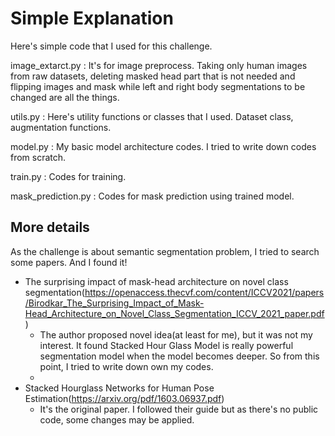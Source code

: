 # Simple Explanation
Here's simple code that I used for this challenge.

image_extarct.py : It's for image preprocess. Taking only human images from  raw datasets, deleting masked head part that is not needed and flipping images and mask while left and right body segmentations to be changed are all the things.

utils.py : Here's utility functions or classes that I used. Dataset class, augmentation functions.

model.py : My basic model architecture codes. I tried to write down codes from scratch.

train.py : Codes for training.

mask_prediction.py : Codes for mask prediction using trained model.


## More details
As the challenge is about semantic segmentation problem, I tried to search some papers. And I found it!

- The surprising impact of mask-head architecture on novel class segmentation(https://openaccess.thecvf.com/content/ICCV2021/papers/Birodkar_The_Surprising_Impact_of_Mask-Head_Architecture_on_Novel_Class_Segmentation_ICCV_2021_paper.pdf)
    - The author proposed novel idea(at least for me), but it was not my interest. It found Stacked Hour Glass Model is really powerful segmentation model when the model becomes deeper. So from this point, I tried to write down own my codes.
    - 
- Stacked Hourglass Networks for Human Pose Estimation(https://arxiv.org/pdf/1603.06937.pdf)
    - It's the original paper. I followed their guide but as there's no public code, some changes may be applied.
